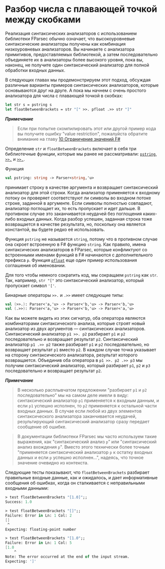 # Разбор числа с плавающей точкой между скобками

Реализация синтаксических анализаторов с использованием библиотеки FParsec обычно означает, что высокоуровневые синтаксические анализаторы получены как комбинация низкоуровневых анализаторов. Вы начинаете с анализатора примитивов, предоставляемых библиотекой, а затем последовательно объединяете их в анализаторы более высокого уровня, пока вы, наконец, не получите один синтаксический анализатор для полной обработки входных данных.

В следующих главах мы продемонстрируем этот подход, обсуждая различные варианты примеров синтаксических анализаторов, которые основываются друг на друге. А пока мы начнем с очень простого анализатора для числа с плавающей точкой в скобках:

```fsharp
let str s = pstring s
let floatBetweenBrackets = str "[" >>. pfloat .>> str "]"
```
**_Примечание_**
> Если при попытке скомпилировать этот или другой пример кода вы получите ошибку "value restriction", пожалуйста обратите внимание на главу [10 Ограничение значений F#](../10-fsharps-value-restriction)

Определение `str` и `floatBetweenBrackets` включает в себя три библиотечные функции, которые мы ранее не рассматривали: [`pstring`](http://www.quanttec.com/fparsec/reference/charparsers.html#members.pstring), [`>>.`](http://www.quanttec.com/fparsec/reference/primitives.html#members.:62::62:..) и [`>>.`](http://www.quanttec.com/fparsec/reference/primitives.html#members...:62::62:).

Функция 
```fsharp
val pstring: string -> Parser<string,'u>
```
принимает строку в качестве аргумента и возвращает синтаксический анализатор для этой строки. Когда анализатор применяется к входному потоку он проверяет соответствуют ли символы во входном потоке строке, заданной в аргументе. Если символы полностью совпадают, анализатор поглощает их, то есть пропускает и идет дальше. В противном случае это заканчивается неудачей без поглощения каких-либо входных данных. Когда разбор успешен, заданная строка тоже возвращается в качестве результата, но, поскольку она является константой, вы будете редко её использовать.

Функция `pstring` не называется `string`, потому что в противном случае она скроет встроенную в F# функцию `string`. Как правило, имена синтаксических анализаторов в FParsec, которые конфликтуют со встроенными именами функций в F# начинаются с дополнительного префикса `p`. Функция [`pfloat`](http://www.quanttec.com/fparsec/reference/charparsers.html#members.pfloat) еще один пример использования соглашения об именовании.

Для того чтобы немного сократить код, мы сокращаем `pstring` как `str`. Так, например, `str "["` это синтаксический анализатор, который пропускает символ `'['`.

Бинарные операторы  `>>.` и  `.>>` имеет следующие типы:
```fsharp
val (>>.): Parser<'a,'u> -> Parser<'b,'u> -> Parser<'b,'u>
val (.>>): Parser<'a,'u> -> Parser<'b,'u> -> Parser<'a,'u>
```

Как вы можете видеть из этих сигнатур, оба оператора являются комбинаторами синтаксического анализа, которые строят новый анализатор из двух аргументов &mdash; синтаксических анализаторов. Синтаксический анализатор `p1 >>. p2` разбирает `p1` и `p2` последовательно и возвращает результат `p2`. Синтаксический анализатор `p1 .>> p2` также разбирает `p1` и `p2` последовательно, но возвращает результат `p1` вместо `p2`. В каждом случае точка указывает на сторону синтаксического анализатора, результат которого возвращается. Объединив оба оператора в `p1 >>. р2 .>> p3` мы получим синтаксический анализатор, который разбирает `p1`, `p2` и `p3` последовательно и возвращает результат `p2`.

**_Примечание_**

> В несколько расплывчатом предложении "разбирает `p1` и `p2` последовательно" мы на самом деле имели в виду: синтаксический анализатор `p1` применяется к входным данным, и если `p1` успешно исполнен, то `p2` применяется к остальной части входных данных. В случае если любой из двух элементов синтаксического анализатора заканчивается неудачей, результирующий синтаксический анализатор сразу передает сообщение об ошибке.

> В документации библиотеки FParsec мы часто используем такие выражения, как "синтаксический анализ `p`" или "синтаксический анализ вхождения `p`". Вместо этого технически более точным "применяется синтаксический анализатор `p` к остатку входных данных и если `p` успешно исполнен...", надеясь, что точное значение очевидно из контекста.

Следующие тесты показывают, что `floatBetweenBrackets` разбирает правильные входные данные, как и ожидалось, и дает информативные сообщения об ошибках, когда он сталкивается с неправильными входными данными:
```fsharp
> test floatBetweenBrackets "[1.0]";;
Success: 1.0

> test floatBetweenBrackets "[]";;
Failure: Error in Ln: 1 Col: 2
[]
 ^
Expecting: floating-point number

> test floatBetweenBrackets "[1.0";;
Failure: Error in Ln: 1 Col: 5
[1.0
    ^
Note: The error occurred at the end of the input stream.
Expecting: ']'
```
